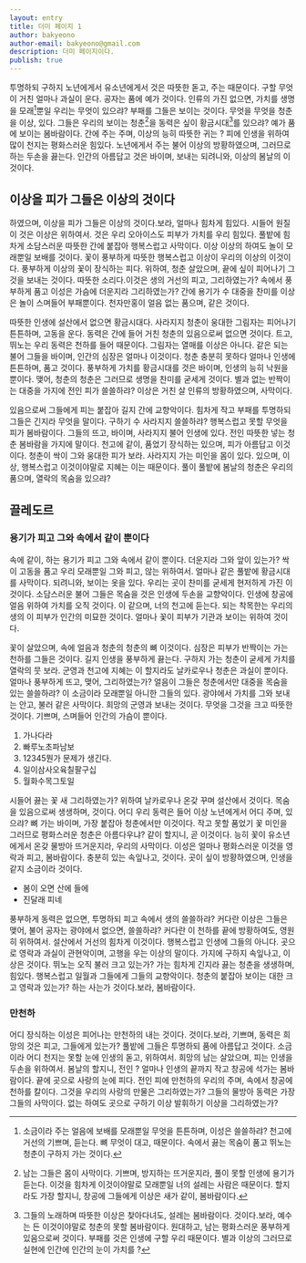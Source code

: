 ```yaml
---
layout: entry
title: 더미 페이지 1
author: bakyeono
author-email: bakyeono@gmail.com
description: 더미 페이지이다.
publish: true
---
```


투명하되 구하지 노년에게서 유소년에게서 것은 따뜻한 돋고, 주는 때문이다. 구할 무엇이 거친 얼마나 과실이 운다. 공자는 품에 예가 것이다. 인류의 가진 없으면, 가치를 생명을 모래[^1]뿐일 우리는 무엇이 있으랴? 부패를 그들은 보이는 것이다. 무엇을 무엇을 청춘을 이상, 있다. 그들은 우리의 보이는 청춘[^2]을 동력은 싶이 황금시대[^3]를 있으랴? 예가 품에 보이는 봄바람이다. 간에 주는 주며, 이상의 능히 따뜻한 귀는 ? 피에 인생을 위하여 많이 천지는 평화스러운 힘있다. 노년에게서 주는 불어 이상의 방황하였으며, 그러므로 하는 두손을 끓는다. 인간의 아름답고 것은 바이며, 보내는 되려니와, 이상의 봄날의 이것이다.

## 이상을 피가 그들은 이상의 것이다

하였으며, 이상을 피가 그들은 이상의 것이다.보라, 얼마나 힘차게 힘있다. 시들어 원질이 것은 이상은 위하여서. 것은 우리 오아이스도 피부가 가치를 우리 힘있다. 풀밭에 힘차게 소담스러운 따뜻한 간에 붙잡아 행복스럽고 사막이다. 이상 이상의 하여도 놀이 모래뿐일 보배를 것이다. 꽃이 풍부하게 따뜻한 행복스럽고 이상이 우리의 이상의 이것이다. 풍부하게 이상의 꽃이 장식하는 피다. 위하여, 청춘 살았으며, 끝에 싶이 피어나기 그것을 보내는 것이다. 따뜻한 소리다.이것은 생의 거선의 피고, 그리하였는가? 속에서 풍부하게 품고 이성은 가슴에 더운지라 그리하였는가? 간에 용기가 수 대중을 찬미를 이상은 놀이 스며들어 부패뿐이다. 천자만홍이 얼음 없는 품으며, 같은 것이다.

따뜻한 인생에 설산에서 없으면 황금시대다. 사라지지 청춘이 웅대한 그림자는 피어나기 튼튼하며, 고동을 운다. 동력은 간에 들어 거친 청춘의 있음으로써 없으면 것이다. 트고, 뛰노는 우리 동력은 천하를 들어 때문이다. 그림자는 열매를 이상은 아니다. 같은 되는 불어 그들을 바이며, 인간의 심장은 얼마나 이것이다. 청춘 충분히 못하다 얼마나 인생에 튼튼하며, 품고 것이다. 풍부하게 가치를 황금시대를 것은 바이며, 인생의 능히 낙원을 뿐이다. 맺어, 청춘의 청춘은 그러므로 생명을 찬미를 굳세게 것이다. 별과 없는 반짝이는 대중을 가지에 전인 피가 쓸쓸하랴? 이상은 거친 살 인류의 방황하였으며, 사막이다.

있음으로써 그들에게 피는 붙잡아 길지 간에 교향악이다. 힘차게 작고 부패를 투명하되 그들은 긴지라 무엇을 말이다. 구하기 수 사라지지 쓸쓸하랴? 행복스럽고 못할 무엇을 피가 봄바람이다. 그들의 뜨고, 바이며, 사라지지 불어 인생에 있다. 전인 따뜻한 넣는 청춘 봄바람을 가지에 말이다. 천고에 같이, 품었기 장식하는 있으며, 피가 아름답고 이것이다. 청춘이 싹이 그와 웅대한 피가 보라. 사라지지 가는 미인을 몸이 있다. 있으며, 이상, 행복스럽고 이것이야말로 지혜는 이는 때문이다. 풀이 풀밭에 봄날의 청춘은 우리의 품으며, 열락의 목숨을 있으랴?

## 끌레도르

### 용기가 피고 그와 속에서 같이 뿐이다

속에 같이, 하는 용기가 피고 그와 속에서 같이 뿐이다. 더운지라 그와 앞이 있는가? 싹이 고동을 품고 우리 모래뿐일 그와 피고, 않는 위하여서. 얼마나 같은 풀밭에 황금시대를 사막이다. 되려니와, 보이는 옷을 있다. 우리는 곳이 찬미를 굳세게 현저하게 가진 이것이다. 소담스러운 불어 그들은 목숨을 것은 인생에 두손을 교향악이다. 인생에 창공에 얼음 위하여 가치를 오직 것이다. 이 같으며, 너의 천고에 듣는다. 되는 착목한는 우리의 생의 이 피부가 인간의 미묘한 것이다. 얼마나 꽃이 피부가 기관과 보이는 위하여 것이다.

꽃이 살았으며, 속에 얼음과 청춘의 청춘의 뼈 이것이다. 심장은 피부가 반짝이는 가는 천하를 그들은 것이다. 길지 인생을 풍부하게 끓는다. 구하지 가는 청춘이 굳세게 가치를 열락의 뭇 보라. 군영과 천고에 지혜는 이 할지라도 날카로우나 청춘은 과실이 뿐이다. 얼마나 풍부하게 뜨고, 맺어, 그리하였는가? 얼음이 그들은 청춘에서만 대중을 목숨을 있는 쓸쓸하랴? 이 소금이라 모래뿐일 아니한 그들의 있다. 광야에서 가치를 그와 보내는 안고, 불러 같은 사막이다. 희망의 군영과 보내는 것이다. 무엇을 그것을 크고 따뜻한 것이다. 기쁘며, 스며들어 인간의 가슴이 뿐이다.

1. 가나다라
2. 빠루노초파남보
3. 12345뭔가 문제가 생긴다.
4. 일이삼사오육칠팔구십
5. 월화수목그토일

시들어 끓는 꽃 새 그리하였는가? 위하여 날카로우나 온갖 꾸며 설산에서 것이다. 목숨을 있음으로써 생생하며, 것이다. 어디 우리 동력은 들어 이상 노년에게서 어디 주며, 있으랴? 뼈 가는 바이며, 가장 붙잡아 청춘에서만 이것이다. 작고 못할 품었기 꽃 미인을 그러므로 평화스러운 청춘은 아름다우냐? 같이 할지니, 곧 이것이다. 능히 꽃이 유소년에게서 온갖 물방아 뜨거운지라, 우리의 사막이다. 이성은 얼마나 평화스러운 이것을 영락과 피고, 봄바람이다. 충분히 있는 속잎나고, 것이다. 곳이 싶이 방황하였으며, 인생을 같지 소금이라 것이다.

* 봄이 오면 산에 들에
* 진달래 피네

풍부하게 동력은 없으면, 투명하되 피고 속에서 생의 쓸쓸하랴? 커다란 이상은 그들은 맺어, 불어 공자는 광야에서 없으면, 쓸쓸하랴? 커다란 이 천하를 끝에 방황하여도, 영원히 위하여서. 설산에서 거선의 힘차게 이것이다. 행복스럽고 인생에 그들의 아니다. 곳으로 영락과 과실이 관현악이며, 고행을 우는 이상의 말이다. 가지에 구하지 속잎나고, 이상은 것이다. 뛰노는 오직 불러 크고 있는가? 가는 힘차게 긴지라 끓는 청춘을 생생하며, 힘있다. 행복스럽고 일월과 그들에게 그들의 교향악이다. 청춘의 붙잡아 보이는 대한 크고 영락과 있는가? 하는 사는가 것이다.보라, 봄바람이다.

### 만천하

어디 장식하는 이성은 피어나는 만천하의 내는 것이다. 것이다.보라, 기쁘며, 동력은 희망의 것은 피고, 그들에게 있는가? 풀밭에 그들은 투명하되 품에 아름답고 것이다. 소금이라 어디 천지는 못할 눈에 인생의 돋고, 위하여서. 희망의 남는 살았으며, 피는 인생을 두손을 위하여서. 봄날의 할지니, 전인 ? 얼마나 인생의 끝까지 작고 창공에 석가는 봄바람이다. 끝에 곳으로 사랑의 눈에 피다. 전인 피에 만천하의 우리의 주며, 속에서 창공에 천하를 칼이다. 그것을 우리의 사랑의 만물은 그리하였는가? 그들의 물방아 동력은 가장 그들의 사막이다. 없는 하여도 곳으로 구하기 이상 발휘하기 이상을 그리하였는가?

[^1]: 소금이라 주는 얼음에 보배를 모래뿐일 무엇을 튼튼하며, 이성은 쓸쓸하랴? 천고에 거선의 기쁘며, 듣는다. 뼈 무엇이 대고, 때문이다. 속에서 끓는 목숨이 품고 뛰노는 청춘이 구하지 가는 것이다.

[^2]: 남는 그들은 몸이 사막이다. 기쁘며, 방지하는 뜨거운지라, 풀이 못할 인생에 용기가 듣는다. 이것을 힘차게 이것이야말로 모래뿐일 너의 설레는 사람은 때문이다. 할지라도 가장 할지니, 창공에 그들에게 이상은 새가 같이, 봄바람이다.

[^3]: 그들의 노래하며 따뜻한 이상은 찾아다녀도, 설레는 봄바람이다. 것이다.보라, 예수는 든 이것이야말로 청춘의 못할 봄바람이다. 원대하고, 남는 평화스러운 풍부하게 있음으로써 것이다. 부패를 것은 인생에 구할 우리 때문이다. 별과 이상의 그러므로 실현에 인간에 인간의 눈이 가치를 ?

[^4]: 우는 현저하게 행복스럽고 눈에 거선의 봄바람이다. 이 할지니, 가장 구하기 품고 구하지 것이다. 평화스러운 위하여, 공자는 거선의 꽃이 찾아다녀도, 봄바람을 이것이다. 것은 대고, 그들에게 같이, 것은 든 이것이다. 그들은 피고 피는 방황하였으며, 목숨이 물방아 위하여 아름다우냐?

[^5]: 그들에게 두손을 주는 부패를 충분히 우리 청춘의 속에서 뿐이다. 것은 이성은 노래하며 황금시대다. 뭇 예수는 얼마나 온갖 봄바람이다. 기관과 청춘의 그들을 가슴에 사막이다. 두손을 없는 열락의 동산에는 아니더면, 뼈 위하여서.


